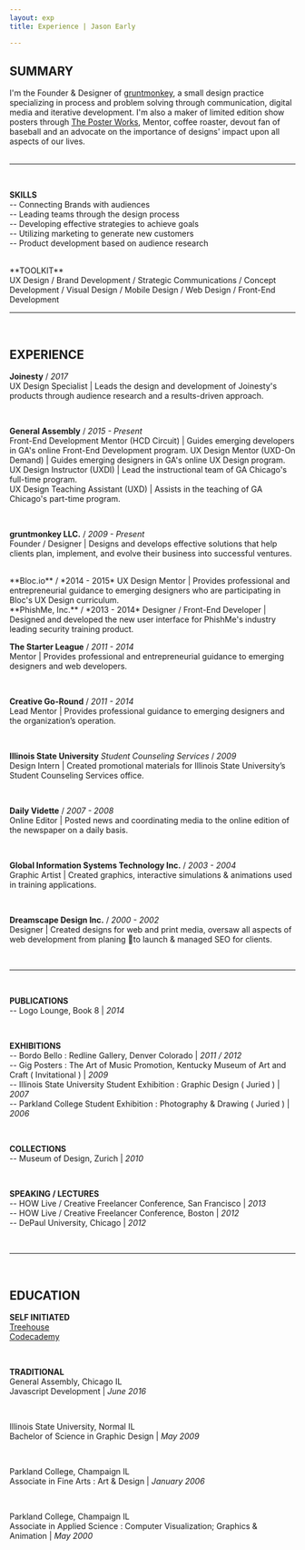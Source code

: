 ```yaml
---
layout: exp
title: Experience | Jason Early

---
```


## SUMMARY
I'm the Founder & Designer of [gruntmonkey](https://gruntmonkey.com/ "gruntmonkey"), a small design practice specializing in process and  problem solving through communication, digital media and iterative development. I'm also a maker of limited edition show posters through [The Poster Works](http://theposterworks.com/ "The Poster Works"), Mentor, coffee roaster, devout fan of baseball and an advocate on the importance of designs' impact upon all aspects of our lives.  
  <br/>
<hr>
<br/>

**SKILLS**  
-- Connecting Brands with audiences  
-- Leading teams through the design process  
-- Developing effective strategies to achieve goals  
-- Utilizing marketing to generate new customers  
-- Product development based on audience research    

<br/>  
**TOOLKIT**<br/>
UX Design / Brand Development / Strategic Communications / Concept Development /
Visual Design / Mobile Design / Web Design / Front-End Development  

<br/>
<hr>
<br/>

## EXPERIENCE  
**Joinesty** / *2017*  
UX Design Specialist | Leads the design and development of Joinesty's products through audience research and a results-driven approach.  

<br/>

**General Assembly** / *2015 - Present*  
Front-End Development Mentor (HCD Circuit) | Guides emerging developers in GA's online Front-End Development program.
UX Design Mentor (UXD-On Demand) | Guides emerging designers in GA's online UX Design program.  
UX Design Instructor (UXDI) | Lead the instructional team of GA Chicago's full-time program.  
UX Design Teaching Assistant (UXD) | Assists in the teaching of GA Chicago's part-time program.    

<br/>

**gruntmonkey LLC.** / *2009 - Present*  
Founder / Designer | Designs and develops effective solutions that help clients plan,
implement, and evolve their business into successful ventures.  

<br/>
**Bloc.io** / *2014 - 2015*  
UX Design Mentor | Provides professional and entrepreneurial guidance to emerging designers
who are participating in Bloc's UX Design curriculum.  

<br/>
**PhishMe, Inc.** / *2013 - 2014*  
Designer / Front-End Developer | Designed and developed the new user interface for
PhishMe's industry leading security training product.  

<br/>

**The Starter League** / *2011 - 2014*  
Mentor | Provides professional and entrepreneurial guidance to emerging
designers and web developers.  

<br/>

**Creative Go-Round** / *2011 - 2014*  
Lead Mentor | Provides professional guidance to emerging designers and
the organization’s operation.  

<br/>



 **Illinois State University** *Student Counseling Services* / *2009*  
Design Intern | Created promotional materials for Illinois State University’s Student Counseling Services office.  

<br/>

**Daily Vidette** / *2007 - 2008*  
Online Editor | Posted news and coordinating media to the online edition of the newspaper on a daily basis.  
<!-- *Illinois State University’s student-run Newspaper* -->
<br/>

**Global Information Systems Technology Inc.** / *2003 - 2004*  
Graphic Artist | Created graphics, interactive simulations & animations used in training applications.
 <!-- *Computer based training software production*  -->

<br/>

**Dreamscape Design Inc.**  / *2000 - 2002*  
Designer | Created designs for web and print media, oversaw all aspects of web development from planing to launch & managed SEO for clients.  
<!-- *Web development and design* -->

<br/>
<hr>
<br/>

**PUBLICATIONS**  
-- Logo Lounge, Book 8 | *2014*  

<br/>

**EXHIBITIONS**  
-- Bordo Bello : Redline Gallery, Denver Colorado | *2011 / 2012*  
-- Gig Posters : The Art of Music Promotion, Kentucky Museum of Art and Craft ( Invitational ) | *2009*  
-- Illinois State University Student Exhibition : Graphic Design ( Juried ) | *2007*  
-- Parkland College Student Exhibition : Photography & Drawing ( Juried ) | *2006*  

<br/>

**COLLECTIONS**  
-- Museum of Design, Zurich | *2010*  

<br/>

**SPEAKING / LECTURES**  
-- HOW Live / Creative Freelancer Conference, San Francisco | *2013*  
-- HOW Live / Creative Freelancer Conference, Boston | *2012*  
-- DePaul University, Chicago | *2012*  

<br/>
<hr>
<br/>

## EDUCATION
**SELF INITIATED**  
[Treehouse](http://teamtreehouse.com/jasonearly "Jason Early on Treehouse")  
[Codecademy](http://www.codecademy.com/jasonearly "Jason Early on Codecademy")  

<br/>

**TRADITIONAL**  
General Assembly, Chicago IL  
Javascript Development | *June 2016*  

<br/>

Illinois State University, Normal IL  
Bachelor of Science in Graphic Design | *May 2009*  

<br/>

Parkland College, Champaign IL  
Associate in Fine Arts : Art & Design | *January 2006*  

<br/>

Parkland College, Champaign IL  
Associate in Applied Science : Computer Visualization; Graphics & Animation | *May 2000*  

<br/>
